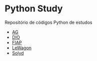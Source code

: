 # Python Study
Repositório de códigos Python de estudos

 - <a href="AG/">AG</a>
 - <a href="DIO/">DIO</a>
 - <a href="FIAP/">FIAP</a>
 - <a href="LeWagon/">LeWagon</a>
 - <a href="Solyd/">Solyd</a>